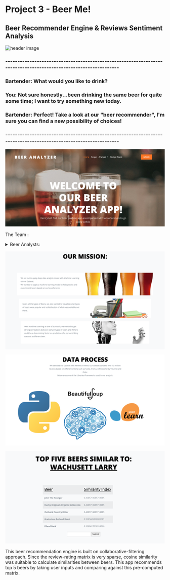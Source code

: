 # Project 3 - Beer Me!

## Beer Recommender Engine & Reviews Sentiment Analysis 

![header image](https://anigamers.com/uploads/entries/Bartender2_20150404224430.jpg)
### ----------------------------------------------------------------------------------------------------------------
### Bartender: What would you like to drink?
### You: Not sure honestly...been drinking the same beer for quite some time; I want to try something new today.
### Bartender: Perfect! Take a look at our "beer recommender", I'm sure you can find a new possibility of choices!
### ----------------------------------------------------------------------------------------------------------------

![header image](/beer/readme_images/welcome_page.png)

The Team : <details>
           <summary>Beer Analysts: </summary>
           <p> </p>
           <p> :small_orange_diamond: Christine Mazur</p>
           <p> :small_orange_diamond: Elie Hakim</p>
           <p> :small_orange_diamond: Jean Pino</p>
           <p> :small_orange_diamond: Jonathan Rinko</p>
           <p> :small_orange_diamond: Miguel Patxot</p>
           <p> :small_orange_diamond: Nida Hussain</p>
         </details>


![header image](/beer/readme_images/our_mission_.png)

![header image](/beer/readme_images/data_process.png)

![header image](/beer/readme_images/ml_engine.png)

This beer recommendation engine is built on collaborative-filtering approach. Since the review-rating matrix is very sparse, cosine similarity was suitable to calculate similarities between beers. This app recommends top 5 beers by taking user inputs and comparing against this pre-computed matrix.

